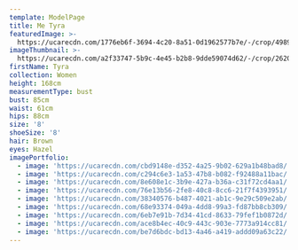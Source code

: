 ```yaml
---
template: ModelPage
title: Me Tyra
featuredImage: >-
  https://ucarecdn.com/1776eb6f-3694-4c20-8a51-0d1962577b7e/-/crop/4989x2667/0,152/-/preview/
imageThumbnail: >-
  https://ucarecdn.com/a2f33747-5b9c-4e45-b2b8-9dde59074d62/-/crop/2620x3946/763,730/-/preview/
firstName: Tyra
collection: Women
height: 168cm
measurementType: bust
bust: 85cm
waist: 61cm
hips: 88cm
size: '8'
shoeSize: '8'
hair: Brown
eyes: Hazel
imagePortfolio:
  - image: 'https://ucarecdn.com/cbd9148e-d352-4a25-9b02-629a1b48bad8/'
  - image: 'https://ucarecdn.com/c294c6e3-1a53-47b8-b082-f92488a11bac/'
  - image: 'https://ucarecdn.com/8e608e1c-3b9e-427a-b36a-c31f72cd4aa1/'
  - image: 'https://ucarecdn.com/76e13b56-2fe8-40c8-8cc6-21f7f4393951/'
  - image: 'https://ucarecdn.com/38340576-b487-4021-ab1c-9e29c509e2ab/'
  - image: 'https://ucarecdn.com/68e93374-049a-4dd8-99a3-fd87bb8cb309/'
  - image: 'https://ucarecdn.com/6eb7e91b-7d34-41cd-8633-79fef1b0872d/'
  - image: 'https://ucarecdn.com/ace8b4ec-40c9-443c-903e-7773a914cc81/'
  - image: 'https://ucarecdn.com/be7d6bdc-bd13-4a46-a419-addd09a63c22/'
---
```


